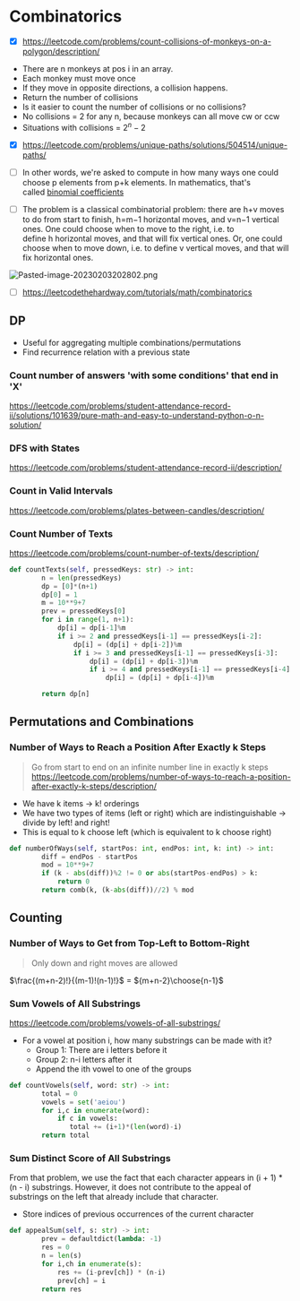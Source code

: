 ---
---
# Combinatorics
- [x] https://leetcode.com/problems/count-collisions-of-monkeys-on-a-polygon/description/
- There are n monkeys at pos i in an array. 
- Each monkey must move once
- If they move in opposite directions, a collision happens.
- Return the number of collisions
- Is it easier to count the number of collisions or no collisions?
- No collisions = 2 for any n, because monkeys can all move cw or ccw
- Situations with collisions = $2^n - 2$

- [x] https://leetcode.com/problems/unique-paths/solutions/504514/unique-paths/
- [ ] In other words, we're asked to compute in how many ways one could choose p elements from p+k elements. In mathematics, that's called [binomial coefficients](https://en.wikipedia.org/wiki/Binomial_coefficient)
- [ ] The problem is a classical combinatorial problem: there are h+v moves to do from start to finish, h=m−1 horizontal moves, and v=n−1 vertical ones. One could choose when to move to the right, i.e. to define h horizontal moves, and that will fix vertical ones. Or, one could choose when to move down, i.e. to define v vertical moves, and that will fix horizontal ones.


![Pasted-image-20230203202802.png](</Pasted-image-20230203202802.png>)

- [ ] https://leetcodethehardway.com/tutorials/math/combinatorics




## DP
- Useful for aggregating multiple combinations/permutations
- Find recurrence relation with a previous state
### Count number of answers 'with some conditions' that end in 'X'
https://leetcode.com/problems/student-attendance-record-ii/solutions/101639/pure-math-and-easy-to-understand-python-o-n-solution/

### DFS with States
https://leetcode.com/problems/student-attendance-record-ii/description/


### Count in Valid Intervals
https://leetcode.com/problems/plates-between-candles/description/


### Count Number of Texts
https://leetcode.com/problems/count-number-of-texts/description/
```python
def countTexts(self, pressedKeys: str) -> int:
        n = len(pressedKeys)
        dp = [0]*(n+1)
        dp[0] = 1
        m = 10**9+7
        prev = pressedKeys[0]
        for i in range(1, n+1):
            dp[i] = dp[i-1]%m
            if i >= 2 and pressedKeys[i-1] == pressedKeys[i-2]:
                dp[i] = (dp[i] + dp[i-2])%m
                if i >= 3 and pressedKeys[i-1] == pressedKeys[i-3]:
                    dp[i] = (dp[i] + dp[i-3])%m
                    if i >= 4 and pressedKeys[i-1] == pressedKeys[i-4] and pressedKeys[i-1] in '79':
                        dp[i] = (dp[i] + dp[i-4])%m

        return dp[n]
```



## Permutations and Combinations
### Number of Ways to Reach a Position After Exactly k Steps
> Go from start to end on an infinite number line in exactly k steps
https://leetcode.com/problems/number-of-ways-to-reach-a-position-after-exactly-k-steps/description/
- We have k items -> k! orderings
- We have two types of items (left or right) which are indistinguishable -> divide by left! and right!
- This is equal to k choose left (which is equivalent to k choose right)

```python
def numberOfWays(self, startPos: int, endPos: int, k: int) -> int:
        diff = endPos - startPos
        mod = 10**9+7
        if (k - abs(diff))%2 != 0 or abs(startPos-endPos) > k:
            return 0
        return comb(k, (k-abs(diff))//2) % mod
```

## Counting


### Number of Ways to Get from Top-Left to Bottom-Right
> Only down and right moves are allowed

$\frac{(m+n-2)!}{(m-1)!(n-1)!}$ $=$ ${m+n-2}\choose{n-1}$

### Sum Vowels of All Substrings
https://leetcode.com/problems/vowels-of-all-substrings/
- For a vowel at position i, how many substrings can be made with it? 
	- Group 1: There are i letters before it
	- Group 2: n-i letters after it
	- Append the ith vowel to one of the groups

```python
def countVowels(self, word: str) -> int:
        total = 0
        vowels = set('aeiou')
        for i,c in enumerate(word):
            if c in vowels:
               total += (i+1)*(len(word)-i)
        return total
```

### Sum Distinct Score of All Substrings
From that problem, we use the fact that each character appears in (i + 1) * (n - i) substrings. However, it does not contribute to the appeal of substrings on the left that already include that character. 
- Store indices of previous occurrences of the current character
```python
def appealSum(self, s: str) -> int:
        prev = defaultdict(lambda: -1)
        res = 0
        n = len(s)
        for i,ch in enumerate(s):
            res += (i-prev[ch]) * (n-i)
            prev[ch] = i
        return res

```